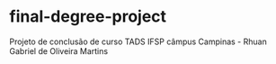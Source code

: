 # final-degree-project
Projeto de conclusão de curso TADS IFSP câmpus Campinas - Rhuan Gabriel de Oliveira Martins
